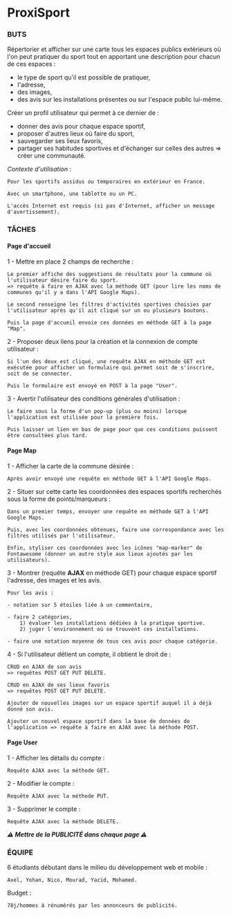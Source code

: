 # ProxiSport


### BUTS

Répertorier et afficher sur une carte tous les espaces publics extérieurs où l'on peut pratiquer du sport tout en apportant une description pour chacun de ces espaces :
- le type de sport qu'il est possible de pratiquer,
- l'adresse,
- des images,
- des avis sur les installations présentes ou sur l'espace public lui-même.

Créer un profil utilisateur qui permet à ce dernier de :
- donner des avis pour chaque espace sportif,
- proposer d'autres lieux où faire du sport,
- sauvegarder ses lieux favoris,
- partager ses habitudes sportives et d'échanger sur celles des autres => créer une communauté.

*Contexte d'utilisation* :

	Pour les sportifs assidus ou temporaires en extérieur en France.

	Avec un smartphone, une tablette ou un PC.

	L'accès Internet est requis (si pas d'Internet, afficher un message d'avertissement).


### TÂCHES

#### Page d'accueil
1 - Mettre en place 2 champs de recherche :

	Le premier affiche des suggestions de résultats pour la commune où l'utilisateur désire faire du sport.
	=> requête à faire en AJAX avec la méthode GET (pour lire les noms de communes qu'il y a dans l'API Google Maps).

	Le second renseigne les filtres d'activités sportives choisies par l'utilisateur après qu'il ait cliqué sur un ou plusieurs boutons.

	Puis la page d'accueil envoie ces données en méthode GET à la page "Map".

2 - Proposer deux liens pour la création et la connexion de compte utilisateur :

	Si l'un des deux est cliqué, une requête AJAX en méthode GET est exécutée pour afficher un formulaire qui permet soit de s'inscrire, soit de se connecter.

	Puis le formulaire est envoyé en POST à la page "User".

3 - Avertir l'utilisateur des conditions générales d'utilisation :

	Le faire sous la forme d'un pop-up (plus ou moins) lorsque l'application est utilisée pour la première fois.

	Puis laisser un lien en bas de page pour que ces conditions puissent être consultées plus tard.

#### Page Map
1 - Afficher la carte de la commune désirée :

	Après avoir envoyé une requête en méthode GET à l'API Google Maps.

2 - Situer sur cette carte les coordonnées des espaces sportifs recherchés sous la forme de points/marqueurs :

	Dans un premier temps, envoyer une requête en méthode GET à l'API Google Maps.

	Puis, avec les coordonnées obtenues, faire une correspondance avec les filtres utilisés par l'utilisateur.

	Enfin, styliser ces coordonnées avec les icônes "map-marker" de Fontawesome (donner un autre style aux lieux ajoutés par les utilisateurs).

3 - Montrer (requête **AJAX** en méthode GET) pour chaque espace sportif l'adresse, des images et les avis. 

	Pour les avis :

	- notation sur 5 étoiles liée à un commentaire,

	- faire 2 catégories,
        1) évaluer les installations dédiées à la pratique sportive.
        2) juger l'environnement où se trouvent ces installations.

	- faire une notation moyenne de tous ces avis pour chaque catégorie.

4 - Si l'utilisateur détient un compte, il obtient le droit de :

	CRUD en AJAX de son avis 
	=> requêtes POST GET PUT DELETE.

	CRUD en AJAX de ses lieux favoris 
	=> requêtes POST GET PUT DELETE.

	Ajouter de nouvelles images sur un espace sportif auquel il a déjà donné son avis.

	Ajouter un nouvel espace sportif dans la base de données de l'application => requête à faire en AJAX avec la méthode POST.

#### Page User
1 - Afficher les détails du compte :

	Requête AJAX avec la méthode GET.

2 - Modifier le compte :

	Requête AJAX avec la méthode PUT.

3 - Supprimer le compte :

	Requête AJAX avec la méthode DELETE.

***⚠️ Mettre de la PUBLICITÉ dans chaque page ⚠️***


### ÉQUIPE

6 étudiants débutant dans le milieu du développement web et mobile :

	Axel, Yohan, Nico, Mourad, Yazid, Mohamed.

Budget :

	78j/hommes à rénumérés par les annonceurs de publicité.